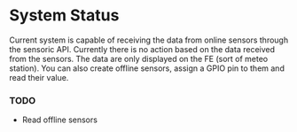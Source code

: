 # System Status

Current system is capable of receiving the data from online sensors through the sensoric API. Currently there is no action based on the data received from the sensors. The data are only displayed on the FE (sort of meteo station). You can also create offline sensors, assign a GPIO pin to them and read their value.

### TODO

- Read offline sensors
